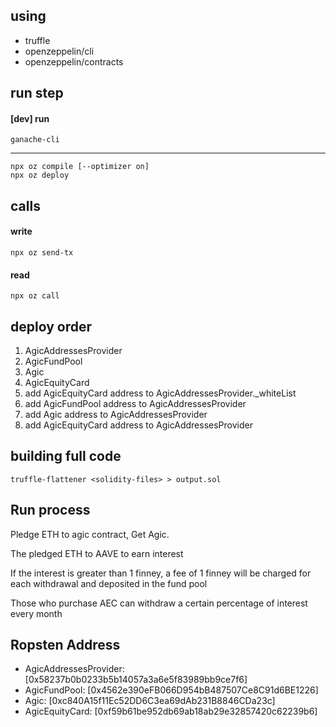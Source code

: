## using 
- truffle
- openzeppelin/cli
- openzeppelin/contracts

## run step

#### [dev] run
`ganache-cli`

-----

``` shell
npx oz compile [--optimizer on]
npx oz deploy
```

## calls

#### write
`npx oz send-tx`
#### read 
`npx oz call`
## deploy order
1. AgicAddressesProvider
2. AgicFundPool
3. Agic
4. AgicEquityCard
5. add AgicEquityCard address to AgicAddressesProvider._whiteList
6. add AgicFundPool address to AgicAddressesProvider
7. add Agic address to AgicAddressesProvider
8. add AgicEquityCard address to AgicAddressesProvider

## building full code
`truffle-flattener <solidity-files> > output.sol`

## Run process
Pledge ETH to agic contract, Get Agic.

The pledged ETH to AAVE to earn interest

If the interest is greater than 1 finney, a fee of 1 finney will be charged for each withdrawal and deposited in the fund pool

Those who purchase AEC can withdraw a certain percentage of interest every month

## Ropsten Address 
- AgicAddressesProvider: [0x58237b0b0233b5b14057a3a6e5f83989bb9ce7f6]
- AgicFundPool: [0x4562e390eFB066D954bB487507Ce8C91d6BE1226]
- Agic: [0xc840A15f11Ec52DD6C3ea69dAb231B8846CDa23c]
- AgicEquityCard: [0xf59b61be952db69ab18ab29e32857420c62239b6]